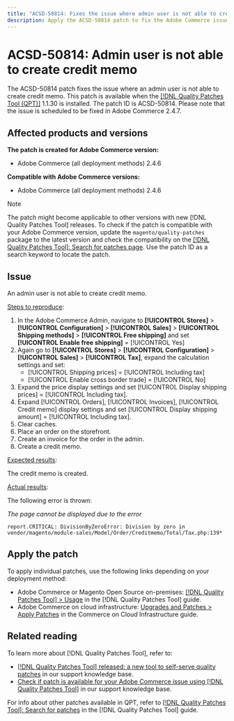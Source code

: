 ```yaml
---
title: "ACSD-50814: Fixes the issue where admin user is not able to create credit memo"
description: Apply the ACSD-50814 patch to fix the Adobe Commerce issue where an admin user is not able to create a credit memo.
---
```


# ACSD-50814: Admin user is not able to create credit memo

The ACSD-50814 patch fixes the issue where an admin user is not able to create credit memo. This patch is available when the [[!DNL Quality Patches Tool (QPT)]](/help/announcements/adobe-commerce-announcements/magento-quality-patches-released-new-tool-to-self-serve-quality-patches.md) 1.1.30 is installed. The patch ID is ACSD-50814. Please note that the issue is scheduled to be fixed in Adobe Commerce 2.4.7.

## Affected products and versions

**The patch is created for Adobe Commerce version:**

* Adobe Commerce (all deployment methods) 2.4.6

**Compatible with Adobe Commerce versions:**

* Adobe Commerce (all deployment methods) 2.4.6

>[!NOTE]
>
>The patch might become applicable to other versions with new [!DNL Quality Patches Tool] releases. To check if the patch is compatible with your Adobe Commerce version, update the `magento/quality-patches` package to the latest version and check the compatibility on the [[!DNL Quality Patches Tool]: Search for patches page](https://experienceleague.adobe.com/tools/commerce-quality-patches/index.html). Use the patch ID as a search keyword to locate the patch.

## Issue

An admin user is not able to create credit memo.

<u>Steps to reproduce</u>:

1. In the Adobe Commerce Admin, navigate to **[!UICONTROL Stores]** > **[!UICONTROL Configuration]** > **[!UICONTROL Sales]** > **[!UICONTROL Shipping methods]** > **[!UICONTROL Free shipping]** and set **[!UICONTROL Enable free shipping]** = [!UICONTROL Yes]
1. Again go to **[!UICONTROL Stores]** > **[!UICONTROL Configuration]** > **[!UICONTROL Sales]** > **[!UICONTROL Tax]**, expand the calculation settings and set:
    * [!UICONTROL Shipping prices] = [!UICONTROL Including tax]
    * [!UICONTROL Enable cross border trade] = [!UICONTROL No]
1. Expand the price display settings and set [!UICONTROL Display shipping prices] = [!UICONTROL Including tax].
1. Expand [!UICONTROL Orders], [!UICONTROL Invoices], [!UICONTROL Credit memo] display settings and set [!UICONTROL Display shipping amount] = [!UICONTROL Including tax].
1. Clear caches.
1. Place an order on the storefront.
1. Create an invoice for the order in the admin.
1. Create a credit memo.

<u>Expected results</u>:

The credit memo is created.

<u>Actual results</u>:

The following error is thrown:

*The page cannot be displayed due to the error*

```
report.CRITICAL: DivisionByZeroError: Division by zero in vendor/magento/module-sales/Model/Order/Creditmemo/Total/Tax.php:139*
```

## Apply the patch

To apply individual patches, use the following links depending on your deployment method:

* Adobe Commerce or Magento Open Source on-premises: [[!DNL Quality Patches Tool] > Usage](https://experienceleague.adobe.com/docs/commerce-operations/tools/quality-patches-tool/usage.html) in the [!DNL Quality Patches Tool] guide.
* Adobe Commerce on cloud infrastructure: [Upgrades and Patches > Apply Patches](https://experienceleague.adobe.com/docs/commerce-cloud-service/user-guide/develop/upgrade/apply-patches.html) in the Commerce on Cloud Infrastructure guide.

## Related reading

To learn more about [!DNL Quality Patches Tool], refer to:

* [[!DNL Quality Patches Tool] released: a new tool to self-serve quality patches](/help/announcements/adobe-commerce-announcements/magento-quality-patches-released-new-tool-to-self-serve-quality-patches.md) in our support knowledge base.
* [Check if patch is available for your Adobe Commerce issue using [!DNL Quality Patches Tool]](/help/support-tools/patches-available-in-qpt-tool/check-patch-for-magento-issue-with-magento-quality-patches.md) in our support knowledge base.

For info about other patches available in QPT, refer to [[!DNL Quality Patches Tool]: Search for patches](https://experienceleague.adobe.com/tools/commerce-quality-patches/index.html) in the [!DNL Quality Patches Tool] guide.

